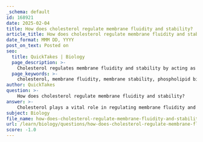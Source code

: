 ```yaml
---
_schema: default
id: 168921
date: 2025-02-04
title: How does cholesterol regulate membrane fluidity and stability?
article_title: How does cholesterol regulate membrane fluidity and stability?
date_format: MMM DD, YYYY
post_on_text: Posted on
seo:
  title: QuickTakes | Biology
  page_description: >-
    Cholesterol regulates membrane fluidity and stability by acting as a fluidity buffer, maintaining the balance between fluidity and rigidity, and influencing membrane permeability.
  page_keywords: >-
    cholesterol, membrane fluidity, membrane stability, phospholipid bilayer, fluidity buffer, cell membranes, temperature regulation, permeability, membrane proteins, selective permeability
author: QuickTakes
question: >-
    How does cholesterol regulate membrane fluidity and stability?
answer: >-
    Cholesterol plays a vital role in regulating membrane fluidity and stability within the phospholipid bilayer of cell membranes. Its unique structure and properties allow it to act as a fluidity buffer, which is crucial for maintaining the integrity and functionality of the membrane across varying temperatures. Here’s a detailed explanation of how cholesterol influences membrane properties:\n\n### 1. Fluidity Buffer\nCholesterol helps stabilize the fluidity of the membrane by adjusting its properties in response to temperature changes:\n\n- **At High Temperatures**: Cholesterol reduces membrane fluidity by restraining the movement of phospholipids. This action prevents the membrane from becoming excessively fluid and permeable, which could compromise its structural integrity and function. By limiting the movement of the phospholipids, cholesterol helps maintain a more ordered arrangement within the bilayer.\n\n- **At Low Temperatures**: Conversely, cholesterol prevents the membrane from becoming too rigid. It disrupts the tight packing of phospholipids, which is essential for maintaining membrane flexibility. This disruption allows for better movement of the phospholipids, ensuring that the membrane remains functional even in colder conditions.\n\n### 2. Membrane Stability\nCholesterol contributes to the overall stability of the membrane. By interspersing itself among the phospholipids, it helps to maintain a balance between fluidity and rigidity. This balance is crucial for the proper functioning of membrane proteins and for facilitating the movement of substances in and out of the cell.\n\n### 3. Impact on Permeability\nThe presence of cholesterol also affects the permeability of the membrane. By modulating fluidity, cholesterol influences how easily nonpolar molecules can diffuse through the membrane. A well-regulated fluidity ensures that the membrane remains selectively permeable, allowing essential substances to enter and exit the cell while preventing unwanted materials from passing through.\n\n### Conclusion\nIn summary, cholesterol is essential for maintaining membrane fluidity and stability. It acts as a fluidity buffer, reducing fluidity at high temperatures and preventing rigidity at low temperatures. This regulation is crucial for the proper functioning of the cell membrane, ensuring that it remains flexible and selectively permeable under varying environmental conditions.
subject: Biology
file_name: how-does-cholesterol-regulate-membrane-fluidity-and-stability.md
url: /learn/biology/questions/how-does-cholesterol-regulate-membrane-fluidity-and-stability
score: -1.0
---
```


&nbsp;